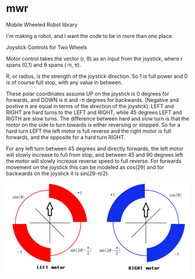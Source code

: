 # mwr
Mobile Wheeled Robot library

I'm making a robot, and I want the code to be in more than one place.


Joystick Controls for Two Wheels

Motor control takes the vector (r, θ) as an input from the joystick, where r spans (0,1) and θ spans (-π, π).

R, or radius, is the strength of the joystick direction. So 1 is full power and 0 is of course full stop, with any value in between.

These polar coordinates assume UP on the joystick is 0 degrees for forwards, and DOWN is π and -π degrees for backwards. (Negative and postive π are equal in terms of the direction of the joystick). LEFT and RIGHT are hard turns to the LEFT and RIGHT, while 45 degrees LEFT and RIGTH are slow turns. The difference between hard and slow turn is that the motor on the side to turn towards is either reversing or stopped. So for a hard turn LEFT the left motor is full reverse and the right motor is full forwards, and the opposite for a hard turn RIGHT.

For any left turn between 45 degrees and directly forwards, the left motor will slowly increase to full from stop, and between 45 and 90 degrees left the motor will slowly increase reverse speed to full reverse. For forwards movement on the joystick this can be modeled as cos(2θ) and for backwards on the joystick it is sin(2θ-π/2).

![Alt Text](joystick%20to%20motor%20power%20graph.png?raw=true "Joystick-Motor power graph")
